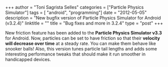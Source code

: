 +++
author = "Toni Sagrista Selles"
categories = ["Particle Physics Simulator"]
tags = [ "android", "programming"]
date = "2012-05-05"
description = "New bugfix version of Particle Physics Simulator for Android (v3.2.4)"
linktitle = ""
title = "Bug fixes and more in 3.2.4"
type = "post"
+++

New friction feature has been added to the **Particle Physics Simulator v3.3** for Android.
Now, particles can be set to have friction so that their **velocity will decrease over time** at a steady rate. You can make them behave like snooker balls! Also, this version tunes particle tail lengths and adds some interesting performance tweaks that should make it run smoother in handicapped devices.

<!--more-->

